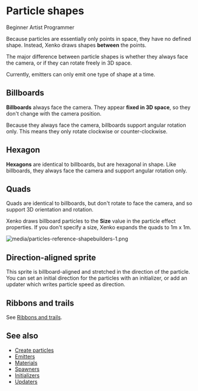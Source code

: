 # Particle shapes

<span class="label label-doc-level">Beginner</span>
<span class="label label-doc-audience">Artist</span>
<span class="label label-doc-audience">Programmer</span>

Because particles are essentially only points in space, they have no defined shape. Instead, Xenko draws shapes **between** the points. 

The major difference between particle shapes is whether they always face the camera, or if they can rotate freely in 3D space.

Currently, emitters can only emit one type of shape at a time.

## Billboards

**Billboards** always face the camera. They appear **fixed in 3D space**, so they don't change with the camera position.

Because they always face the camera, billboards support angular rotation only. This means they only rotate clockwise or counter-clockwise.

## Hexagon

**Hexagons** are identical to billboards, but are hexagonal in shape. Like billboards, they always face the camera and support angular rotation only.

## Quads

Quads are identical to billboards, but don't rotate to face the camera, and so support 3D orientation and rotation.

Xenko draws billboard particles to the **Size** value in the particle effect properties. If you don't specify a size, Xenko expands the quads to 1m x 1m. 

![media/particles-reference-shapebuilders-1.png](media/particles-reference-shapebuilders-1.png) 

## Direction-aligned sprite

This sprite is billboard-aligned and stretched in the direction of the particle. You can set an initial direction for the particles with an initializer, or add an updater which writes particle speed as direction.

## Ribbons and trails

See [Ribbons and trails](ribbons-and-trails.md).

## See also

* [Create particles](create-particles.md)
* [Emitters](emitters.md)
* [Materials](materials.md)
* [Spawners](spawners.md)
* [Initializers](initializers.md)
* [Updaters](updaters.md)